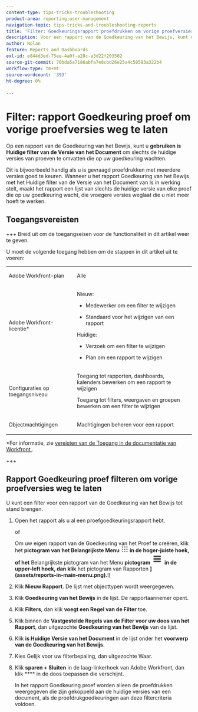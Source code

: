 ```yaml
---
content-type: tips-tricks-troubleshooting
product-area: reporting;user-management
navigation-topic: tips-tricks-and-troubleshooting-reports
title: 'Filter: Goedkeuringsrapport proefdrukken om vorige proefversies weg te laten'
description: Voor een rapport van de Goedkeuring van het Bewijs, kunt u het Is Huidige filter van de Versie van het Document gebruiken om slechts de huidige versies van proeven te omvatten die op uw goedkeuring wachten.
author: Nolan
feature: Reports and Dashboards
exl-id: e844d3ed-75ee-4a0f-a28c-a3d22f203502
source-git-commit: 70bda5a7186abfa7e8cbd26e25a4c58583a322b4
workflow-type: tm+mt
source-wordcount: '393'
ht-degree: 0%

---
```


# Filter: rapport Goedkeuring proef om vorige proefversies weg te laten

<!--Audited: 10/2024-->

Op een rapport van de Goedkeuring van het Bewijs, kunt u **gebruiken is Huidige filter van de Versie van het Document** om slechts de huidige versies van proeven te omvatten die op uw goedkeuring wachten.

Dit is bijvoorbeeld handig als u is gevraagd proefdrukken met meerdere versies goed te keuren. Wanneer u het rapport Goedkeuring van het Bewijs met het Huidige filter van de Versie van het Document van Is in werking stelt, maakt het rapport een lijst van slechts de huidige versie van elke proef die op uw goedkeuring wacht, die vroegere versies weglaat die u niet meer hoeft te werken.

## Toegangsvereisten

+++ Breid uit om de toegangseisen voor de functionaliteit in dit artikel weer te geven.

U moet de volgende toegang hebben om de stappen in dit artikel uit te voeren:

<table style="table-layout:auto"> 
 <col> 
 <col> 
 <tbody> 
  <tr> 
   <td role="rowheader">Adobe Workfront-plan</td> 
   <td> <p>Alle</p> </td> 
  </tr> 
  <tr> 
   <td role="rowheader">Adobe Workfront-licentie*</td> 
   <td> 
    <p>Nieuw:</p>
   <ul><li><p>Medewerker om een filter te wijzigen </p></li>
   <li><p>Standaard voor het wijzigen van een rapport</p></li> </ul>

<p>Huidige:</p>
   <ul><li><p>Verzoek om een filter te wijzigen </p></li>
   <li><p>Plan om een rapport te wijzigen</p></li> </ul></td> 
  </tr> 
  <tr> 
   <td role="rowheader">Configuraties op toegangsniveau</td> 
   <td> <p>Toegang tot rapporten, dashboards, kalenders bewerken om een rapport te wijzigen</p> <p>Toegang tot filters, weergaven en groepen bewerken om een filter te wijzigen</p> </td> 
  </tr> 
  <tr> 
   <td role="rowheader">Objectmachtigingen</td> 
   <td> <p>Machtigingen beheren voor een rapport</p>  </td> 
  </tr> 
 </tbody> 
</table>

*For informatie, zie [ vereisten van de Toegang in de documentatie van Workfront ](/help/quicksilver/administration-and-setup/add-users/access-levels-and-object-permissions/access-level-requirements-in-documentation.md).

+++

## Rapport Goedkeuring proef filteren om vorige proefversies weg te laten

U kunt een filter voor een rapport van de Goedkeuring van het Bewijs tot stand brengen.

1. Open het rapport als u al een proefgoedkeuringsrapport hebt.

   of

   <!--
   <p style="color: #ff1493;" data-mc-conditions="QuicksilverOrClassic.Draft mode">Sarah: Add sub bullets for report creation.</p>
   -->

   Om uw eigen rapport van de Goedkeuring van het Proef te creëren, klik het **pictogram van het Belangrijkste Menu ![ pictogram van het Menu ](assets/main-menu-icon.png) in de hoger-juiste hoek, of het** Belangrijkste pictogram van het Menu **pictogram ![ Belangrijkste lijnen van het Menu ](assets/lines-main-menu.png) in de upper-left hoek, dan klik** het pictogram van Rapporten **](assets/reports-in-main-menu.png).**![

1. Klik **Nieuw Rapport**. De lijst met objecttypen wordt weergegeven.
1. Klik **Goedkeuring van het Bewijs** in de lijst.
De rapportaannemer opent.
1. Klik **Filters**, dan klik **voegt een Regel van de Filter** toe.

   <!--
   <p style="color: #ff1493;" data-mc-conditions="QuicksilverOrClassic.Draft mode">Tell Proof Lehi this isn't visible unless you scroll to it over on the right, not at all obvious. When on a laptop.</p>
   -->

1. Klik binnen de **Vastgestelde Regels van de Filter voor uw doos van het Rapport**, dan uitgezochte **Goedkeuring van het Bewijs** van de lijst.
1. Klik **is Huidige Versie van het Document** in de lijst onder het **voorwerp van de Goedkeuring van het Bewijs**.
1. Kies Gelijk voor uw filterbepaling, dan uitgezochte Waar.
1. Klik **sparen + Sluiten** in de laag-linkerhoek van Adobe Workfront, dan klik **** in de doos toepassen die verschijnt.

   In het rapport Goedkeuring proef worden alleen de proefdrukken weergegeven die zijn gekoppeld aan de huidige versies van een document, als de proefdrukgoedkeuringen aan deze filtercriteria voldoen.
